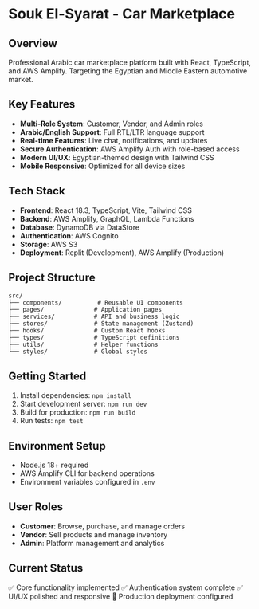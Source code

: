 # Souk El-Syarat - Car Marketplace

## Overview
Professional Arabic car marketplace platform built with React, TypeScript, and AWS Amplify. Targeting the Egyptian and Middle Eastern automotive market.

## Key Features
- **Multi-Role System**: Customer, Vendor, and Admin roles
- **Arabic/English Support**: Full RTL/LTR language support
- **Real-time Features**: Live chat, notifications, and updates
- **Secure Authentication**: AWS Amplify Auth with role-based access
- **Modern UI/UX**: Egyptian-themed design with Tailwind CSS
- **Mobile Responsive**: Optimized for all device sizes

## Tech Stack
- **Frontend**: React 18.3, TypeScript, Vite, Tailwind CSS
- **Backend**: AWS Amplify, GraphQL, Lambda Functions
- **Database**: DynamoDB via DataStore
- **Authentication**: AWS Cognito
- **Storage**: AWS S3
- **Deployment**: Replit (Development), AWS Amplify (Production)

## Project Structure
```
src/
├── components/          # Reusable UI components
├── pages/              # Application pages
├── services/           # API and business logic
├── stores/             # State management (Zustand)
├── hooks/              # Custom React hooks
├── types/              # TypeScript definitions
├── utils/              # Helper functions
└── styles/             # Global styles
```

## Getting Started
1. Install dependencies: `npm install`
2. Start development server: `npm run dev`
3. Build for production: `npm run build`
4. Run tests: `npm test`

## Environment Setup
- Node.js 18+ required
- AWS Amplify CLI for backend operations
- Environment variables configured in `.env`

## User Roles
- **Customer**: Browse, purchase, and manage orders
- **Vendor**: Sell products and manage inventory
- **Admin**: Platform management and analytics

## Current Status
✅ Core functionality implemented
✅ Authentication system complete
✅ UI/UX polished and responsive
🔄 Production deployment configured